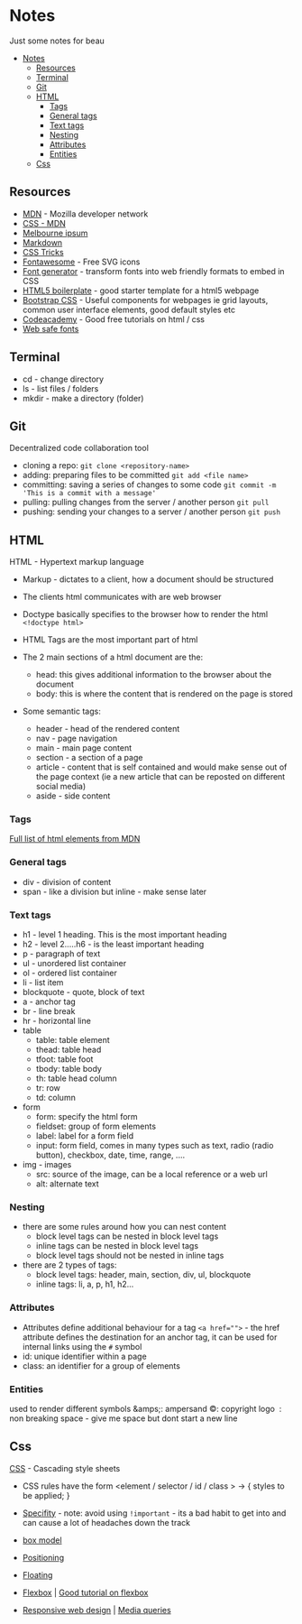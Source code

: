 # Notes
Just some notes for beau

<!-- TOC depthFrom:1 depthTo:6 withLinks:1 updateOnSave:1 orderedList:0 -->

- [Notes](#notes)
	- [Resources](#resources)
	- [Terminal](#terminal)
	- [Git](#git)
	- [HTML](#html)
		- [Tags](#tags)
		- [General tags](#general-tags)
		- [Text tags](#text-tags)
		- [Nesting](#nesting)
		- [Attributes](#attributes)
		- [Entities](#entities)
	- [Css](#css)

<!-- /TOC -->

## Resources
* [MDN](https://developer.mozilla.org/en-US/) - Mozilla developer network
* [CSS - MDN](https://developer.mozilla.org/en-US/docs/Web/CSS/Reference)
* [Melbourne ipsum](http://www.melbourneipsum.com.au/)
* [Markdown](https://daringfireball.net/projects/markdown/)
* [CSS Tricks](https://css-tricks.com/snippets/css/using-font-face/)
* [Fontawesome](http://fontawesome.io) - Free SVG icons
* [Font generator](http://www.fontsquirrel.com/tools/webfont-generator) - transform fonts into web friendly formats to embed in CSS
* [HTML5 boilerplate](https://html5boilerplate.com/) - good starter template for a html5 webpage
* [Bootstrap CSS](http://getbootstrap.com/) - Useful components for webpages ie grid layouts, common user interface elements, good default styles etc
* [Codeacademy](https://www.codecademy.com/learn/web) - Good free tutorials on html / css
* [Web safe fonts](https://developer.mozilla.org/en/docs/Web/CSS/font-family)

## Terminal
* cd - change directory
* ls - list files / folders
* mkdir - make a directory (folder)

## Git
Decentralized code collaboration tool

* cloning a repo: `git clone <repository-name>`
* adding: preparing files to be committed `git add <file name>`
* committing: saving a series of changes to some code `git commit -m 'This is a commit with a message'`
* pulling: pulling changes from the server / another person `git pull`
* pushing: sending your changes to a server / another person `git push`

## HTML
HTML - Hypertext markup language
* Markup - dictates to a client, how a document should be structured
* The clients html communicates with are web browser
* Doctype basically specifies to the browser how to render the html `<!doctype html>`
* HTML Tags are the most important part of html
* The 2 main sections of a html document are the:
  - head: this gives additional information to the browser about the document
  - body: this is where the content that is rendered on the page is stored

* Some semantic tags:
  - header - head of the rendered content
  - nav - page navigation
  - main - main page content
  - section - a section of a page
  - article - content that is self contained and would make sense out of the page context (ie a new article that can be reposted on different social media)
  - aside - side content

### Tags
[Full list of html elements from MDN](https://developer.mozilla.org/en/docs/Web/HTML/Element)

### General tags
* div - division of content
* span - like a division but inline - make sense later

### Text tags
* h1 - level 1 heading. This is the most important heading
* h2 - level 2.....h6 - is the least important heading
* p - paragraph of text
* ul - unordered list container
* ol - ordered list container
* li - list item
* blockquote - quote, block of text
* a - anchor tag
* br - line break
* hr - horizontal line
* table
  - table: table element
  - thead: table head
  - tfoot: table foot
  - tbody: table body
  - th: table head column
  - tr: row
  - td: column
* form
  - form: specify the html form
  - fieldset: group of form elements
  - label: label for a form field
  - input: form field, comes in many types such as text, radio (radio button), checkbox, date, time, range, ....
* img - images
  - src: source of the image, can be a local reference or a web url
  - alt: alternate text


### Nesting
* there are some rules around how you can nest content
  - block level tags can be nested in block level tags
  - inline tags can be nested in block level tags
  - block level tags should not be nested in inline tags
* there are 2 types of tags:
  - block level tags: header, main, section, div, ul, blockquote
  - inline tags: li, a, p, h1, h2...

### Attributes
* Attributes define additional behaviour for a tag
`<a href="">` - the href attribute defines the destination for an anchor tag, it can be used for internal links using the `#` symbol
* id: unique identifier within a page
* class: an identifier for a group of elements

### Entities
used to render different symbols
&amps;: ampersand
&copy;: copyright logo
&nbsp;: non breaking space - give me space but dont start a new line

## Css
[CSS](https://developer.mozilla.org/en-US/docs/Web/CSS/Reference) - Cascading style sheets

* CSS rules have the form <element / selector / id / class > ->  { styles to be applied; }

* [Specifity](https://developer.mozilla.org/en/docs/Web/CSS/Specificity) - note: avoid using `!important` - its a bad habit to get into and can cause a lot of headaches down the track
* [box model](https://developer.mozilla.org/en-US/docs/Web/CSS/CSS_Box_Model)
* [Positioning](https://developer.mozilla.org/en-US/docs/Web/CSS/position)
* [Floating](https://developer.mozilla.org/en-US/docs/Web/CSS/float)
* [Flexbox](https://developer.mozilla.org/en-US/docs/Web/CSS/CSS_Flexible_Box_Layout/Using_flexbox_to_lay_out_web_applications) | [Good tutorial on flexbox](https://css-tricks.com/snippets/css/a-guide-to-flexbox/)
* [Responsive web design](https://developer.mozilla.org/en-US/docs/Web/Guide/Responsive_design) | [Media queries](https://developer.mozilla.org/en-US/docs/Web/CSS/Media_Queries)
